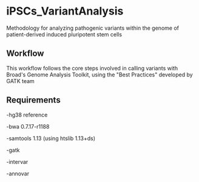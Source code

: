 # iPSCs_VariantAnalysis
Methodology for analyzing pathogenic variants within the genome of patient-derived induced pluripotent stem cells

## Workflow
This workflow follows the core steps involved in calling variants with Broad's Genome Analysis Toolkit, using the "Best Practices" developed by GATK team


## Requirements
-hg38 reference 


-bwa 0.7.17-r1188 


-samtools 1.13 (using htslib 1.13+ds) 


-gatk 


-intervar 


-annovar 



